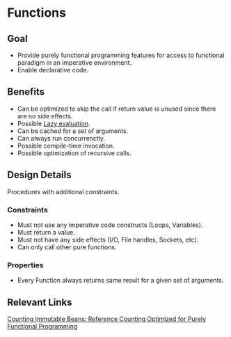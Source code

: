 # Functions

## Goal
- Provide purely functional programming features for access to functional paradigm in an 
imperative environment.
- Enable declarative code.

## Benefits
- Can be optimized to skip the call if return value is unused since there are no side effects.
- Possible [Lazy evaluation](LazyEvaluation.md).
- Can be cached for a set of arguments.
- Can always run concurrenctly.
- Possible compile-time invocation.
- Possible optimization of recursive calls.

## Design Details
Procedures with additional constraints.

### Constraints
- Must not use any imperative code constructs (Loops, Variables).
- Must return a value.
- Must not have any side effects (I/O, File handles, Sockets, etc).
- Can only call other pure functions.

### Properties
- Every Function always returns same result for a given set of arguments.

## Relevant Links
[Counting Immutable Beans: Reference Counting Optimized for Purely Functional Programming](https://arxiv.org/abs/1908.05647)